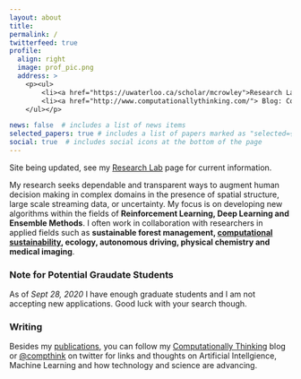 ```yaml
---
layout: about
title:
permalink: /
twitterfeed: true
profile:
  align: right
  image: prof_pic.png
  address: > 
    <p><ul>
        <li><a href="https://uwaterloo.ca/scholar/mcrowley">Research Lab</a></li>
        <li><a href="http://www.computationallythinking.com/"> Blog: Computationally Thinking</a></li>
    </ul></p>

news: false  # includes a list of news items
selected_papers: true # includes a list of papers marked as "selected={true}"
social: true  # includes social icons at the bottom of the page
---
```


Site being updated, see my <a href="https://uwaterloo.ca/scholar/mcrowley">Research Lab</a> page for current information.

My research seeks dependable and transparent ways to augment human decision making in complex domains in the presence of spatial structure, large scale streaming data, or uncertainty.  My focus is on developing new algorithms within the fields of **Reinforcement Learning, Deep Learning and Ensemble Methods**.  I often work in collaboration with researchers in applied fields such as **sustainable forest management, [computational sustainability](compsust), ecology, autonomous driving, physical chemistry and medical imaging**.

### Note for Potential Graudate Students

As of *Sept 28, 2020* I have enough graduate students and I am not accepting new applications. Good luck with your search though.



### Writing

Besides my [publications](publications), you can follow my [Computationally Thinking](http://computationallythinking.com/) blog or [@compthink](https://twitter.com/compthink) on twitter for links and thoughts on Artificial Intellgience, Machine Learning and how technology and science are advancing.
